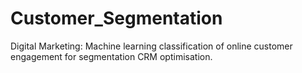 # Customer_Segmentation
Digital Marketing: Machine learning classification of online customer engagement for segmentation CRM optimisation.

